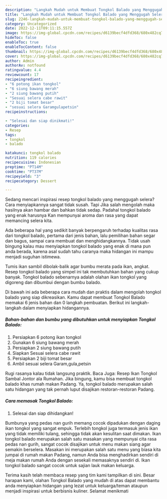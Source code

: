 ```yaml
---
description: "Langkah Mudah untuk Membuat Tongkol Balado yang Menggugah Selera "
title: "Langkah Mudah untuk Membuat Tongkol Balado yang Menggugah Selera "
slug: 2246-langkah-mudah-untuk-membuat-tongkol-balado-yang-menggugah-selera
category: Uncategorized
date: 2022-12-11T09:11:15.557Z
image: https://img-global.cpcdn.com/recipes/d6139becf4dfd368/680x482cq70/tongkol-balado-foto-resep-utama.jpg
hideToc: false
enableToc: true
enableTocContent: false
thumbnail: https://img-global.cpcdn.com/recipes/d6139becf4dfd368/680x482cq70/tongkol-balado-foto-resep-utama.jpg
cover: https://img-global.cpcdn.com/recipes/d6139becf4dfd368/680x482cq70/tongkol-balado-foto-resep-utama.jpg
author: Admin
authorAv: notfound
ratingvalue: 4.4
reviewcount: 17
recipeingredient:
- "6 potong ikan tongkol"
- "6 siung bawang merah"
- "2 siung bawang putih"
- "Sesuai selera cabe rawit"
- "2 biji tomat besar"
- "sesuai selera Garamgulapetsin"
recipeinstructions:

- "Selesai dan siap dinikmati!"
categories:
- Resep
tags:
- tongkol
- balado

katakunci: tongkol balado 
nutrition: 119 calories
recipecuisine: Indonesian
preptime: "PT14M"
cooktime: "PT37M"
recipeyield: "3"
recipecategory: Dessert

---
```



Sedang mencari inspirasi resep tongkol balado yang menggugah selera? Cara menyiapkannya sangat tidak susah. Tapi Jika salah mengolah maka hasilnya akan hambar dan bahkan tidak sedap. Padahal tongkol balado yang enak harusnya Kan mempunyai aroma dan rasa yang dapat memancing selera kita.


Ada beberapa hal yang sedikit banyak berpengaruh terhadap kualitas rasa dari tongkol balado, pertama dari jenis bahan, lalu pemilihan bahan segar dan bagus, sampai cara membuat dan menghidangkannya. Tidak usah bingung kalau mau menyiapkan tongkol balado yang enak di mana pun anda berada, karena asal sudah tahu caranya maka hidangan ini mampu menjadi suguhan istimewa.

Tumis ikan sambil dibolak-balik agar bumbu merata pada ikan, angkat. Resep tongkol balado yang simpel ini tak membutuhkan bahan yang cukup banyak. Tongkol balado sebenarnya adalah olahan ikan tongkol yang digoreng dan dibumbui dengan bumbu balado.


Di bawah ini ada beberapa cara mudah dan praktis dalam mengolah tongkol balado yang siap dikreasikan. Kamu dapat membuat Tongkol Balado memakai 6 jenis bahan dan 0 langkah pembuatan. Berikut ini langkah-langkah dalam menyiapkan hidangannya.

<!--inarticleads1-->

##### Bahan-bahan dan bumbu yang dibutuhkan untuk menyiapkan Tongkol Balado:

1. Persiapkan 6 potong ikan tongkol
1. Gunakan 6 siung bawang merah
1. Persiapkan 2 siung bawang putih
1. Siapkan Sesuai selera cabe rawit
1. Persiapkan 2 biji tomat besar
1. Ambil sesuai selera Garam,gula,petsin


Rugi rasanya kalau tidak langsung praktik. Baca Juga: Resep Ikan Tongkol Sambal Jontor ala Rumahan. Jika bingung, kamu bisa membuat tongkol balado khas rumah makan Padang. Ya, tongkol balado merupakan salah satu hidangan yang tak pernah luput disajikan restoran-restoran Padang. 

<!--inarticleads2-->

##### Cara memasak Tongkol Balado:


1. Selesai dan siap dihidangkan!

Bumbunya yang pedas nan gurih memang cocok dipadukan dengan daging ikan tongkol yang sangat empuk. Terlebih tongkol juga termasuk jenis ikan yang tidak memiliki tulang, sehingga tidak akan kesulitan saat dimakan. Ikan tongkol balado merupakan salah satu masakan yang mempunyai cita rasa pedas nan gurih, sangat cocok disajikan untuk menu makan siang agar semakin berselera. Masakan ini merupakan salah satu menu yang biasa kita jumpai di rumah makan Padang, namun Anda bisa menghadirkan sendiri di meja makan rumah Anda dengan sesekali memasaknya sendiri di. Ikan tongkol balado sangat cocok untuk sajian lauk makan keluarga. 

Terima kasih telah membaca resep yang tim kami tampilkan di sini. Besar harapan kami, olahan Tongkol Balado yang mudah di atas dapat membantu anda menyiapkan hidangan yang lezat untuk keluarga/teman ataupun menjadi inspirasi untuk berbisnis kuliner. Selamat menikmati
